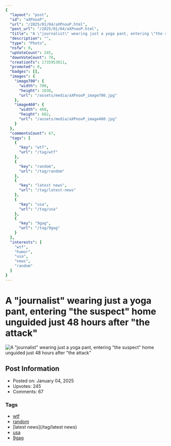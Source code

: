 ```yaml
---
{
  "layout": "post",
  "id": "aXPnooP",
  "url": "/2025/01/04/aXPnooP.html",
  "post_url": "/2025/01/04/aXPnooP.html",
  "title": "A \"journalist\" wearing just a yoga pant, entering \"the suspect\" home unguided just 48 hours after \"the attack\"",
  "description": "",
  "type": "Photo",
  "nsfw": 0,
  "upVoteCount": 245,
  "downVoteCount": 78,
  "creationTs": 1735953011,
  "promoted": 0,
  "badges": [],
  "images": {
    "image700": {
      "width": 700,
      "height": 1038,
      "url": "/assets/media/aXPnooP_image700.jpg"
    },
    "image460": {
      "width": 460,
      "height": 682,
      "url": "/assets/media/aXPnooP_image460.jpg"
    }
  },
  "commentsCount": 67,
  "tags": [
    {
      "key": "wtf",
      "url": "/tag/wtf"
    },
    {
      "key": "random",
      "url": "/tag/random"
    },
    {
      "key": "latest news",
      "url": "/tag/latest-news"
    },
    {
      "key": "usa",
      "url": "/tag/usa"
    },
    {
      "key": "9gag",
      "url": "/tag/9gag"
    }
  ],
  "interests": [
    "wtf",
    "humor",
    "usa",
    "news",
    "random"
  ]
}
---
```


# A "journalist" wearing just a yoga pant, entering "the suspect" home unguided just 48 hours after "the attack"

![A "journalist" wearing just a yoga pant, entering "the suspect" home unguided just 48 hours after "the attack"](/assets/media/aXPnooP_image700.jpg)

## Post Information

- Posted on: January 04, 2025
- Upvotes: 245
- Comments: 67

### Tags

- [wtf](/tag/wtf)
- [random](/tag/random)
- [latest news](/tag/latest news)
- [usa](/tag/usa)
- [9gag](/tag/9gag)
